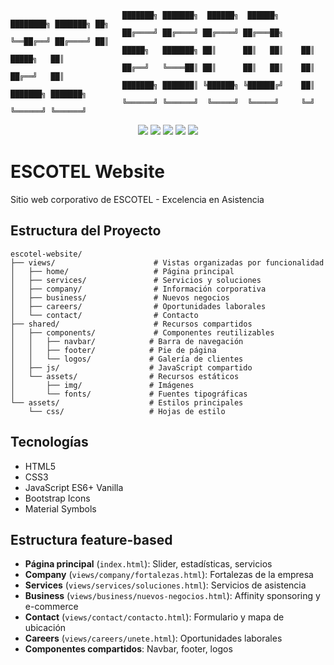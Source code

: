 ```
                         ███████╗ ███████╗  ██████╗  ██████╗  ████████╗ ███████╗ ██╗
                         ██╔════╝ ██╔════╝ ██╔════╝ ██╔═══██╗ ╚══██╔══╝ ██╔════╝ ██║
                         █████╗   ███████╗ ██║      ██║   ██║    ██║    █████╗   ██║
                         ██╔══╝   ╚════██║ ██║      ██║   ██║    ██║    ██╔══╝   ██║
                         ███████╗ ███████║ ╚██████╗ ╚██████╔╝    ██║    ███████╗ ███████╗
                         ╚══════╝ ╚══════╝  ╚═════╝  ╚═════╝     ╚═╝    ╚══════╝ ╚══════╝

```

<p align="center">
  <img src="https://img.shields.io/badge/HTML5-E34F26?logo=html5&logoColor=white&style=for-the-badge" />
  <img src="https://img.shields.io/badge/CSS3-1572B6?logo=css3&logoColor=white&style=for-the-badge" />
  <img src="https://img.shields.io/badge/JavaScript-ES6+-F7DF1E?logo=javascript&logoColor=black&style=for-the-badge" />
  <img src="https://img.shields.io/badge/Bootstrap%20Icons-7952B3?logo=bootstrap&logoColor=white&style=for-the-badge" />
  <img src="https://img.shields.io/badge/Material%20Symbols-4285F4?logo=google&logoColor=white&style=for-the-badge" />
</p>

# ESCOTEL Website

Sitio web corporativo de ESCOTEL - Excelencia en Asistencia

## Estructura del Proyecto

```
escotel-website/
├── views/                      # Vistas organizadas por funcionalidad
│   ├── home/                   # Página principal
│   ├── services/               # Servicios y soluciones
│   ├── company/                # Información corporativa
│   ├── business/               # Nuevos negocios
│   ├── careers/                # Oportunidades laborales
│   └── contact/                # Contacto
├── shared/                     # Recursos compartidos
│   ├── components/             # Componentes reutilizables
│   │   ├── navbar/            # Barra de navegación
│   │   ├── footer/            # Pie de página
│   │   └── logos/             # Galería de clientes
│   ├── js/                    # JavaScript compartido
│   └── assets/                # Recursos estáticos
│       ├── img/               # Imágenes
│       └── fonts/             # Fuentes tipográficas
└── assets/                    # Estilos principales
    └── css/                   # Hojas de estilo
```

## Tecnologías

- HTML5
- CSS3
- JavaScript ES6+ Vanilla
- Bootstrap Icons
- Material Symbols

## Estructura feature-based

- **Página principal** (`index.html`): Slider, estadísticas, servicios
- **Company** (`views/company/fortalezas.html`): Fortalezas de la empresa
- **Services** (`views/services/soluciones.html`): Servicios de asistencia
- **Business** (`views/business/nuevos-negocios.html`): Affinity sponsoring y e-commerce
- **Contact** (`views/contact/contacto.html`): Formulario y mapa de ubicación
- **Careers** (`views/careers/unete.html`): Oportunidades laborales
- **Componentes compartidos**: Navbar, footer, logos
